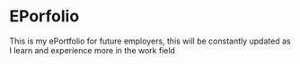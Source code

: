 # EPorfolio
This is my ePortfolio for future employers, this will be constantly updated as I learn and experience more in the work field
